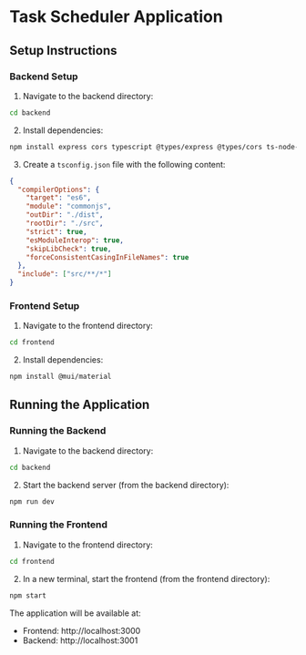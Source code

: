 # Task Scheduler Application

## Setup Instructions

### Backend Setup

1. Navigate to the backend directory:
```bash
cd backend
```

2. Install dependencies:
```bash
npm install express cors typescript @types/express @types/cors ts-node-dev
```

3. Create a `tsconfig.json` file with the following content:
```json
{
  "compilerOptions": {
    "target": "es6",
    "module": "commonjs",
    "outDir": "./dist",
    "rootDir": "./src",
    "strict": true,
    "esModuleInterop": true,
    "skipLibCheck": true,
    "forceConsistentCasingInFileNames": true
  },
  "include": ["src/**/*"]
}
```

### Frontend Setup

1. Navigate to the frontend directory:
```bash
cd frontend
```

2. Install dependencies:
```bash
npm install @mui/material
```

## Running the Application

### Running the Backend

1. Navigate to the backend directory:
```bash
cd backend
```

2. Start the backend server (from the backend directory):
```bash
npm run dev
```

### Running the Frontend

1. Navigate to the frontend directory:
```bash
cd frontend
```

2. In a new terminal, start the frontend (from the frontend directory):
```bash
npm start
```

The application will be available at:
- Frontend: http://localhost:3000
- Backend: http://localhost:3001